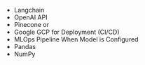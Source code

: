 - Langchain
- OpenAI API
- Pinecone or 
- Google GCP for Deployment (CI/CD)
- MLOps Pipeline When Model is Configured
- Pandas
- NumPy